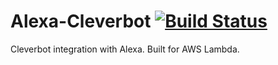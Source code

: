 # Alexa-Cleverbot [![Build Status](https://travis-ci.org/SebastianLloret/Clever-Bot.svg?branch=master)](https://travis-ci.org/SebastianLloret/Clever-Bot)
Cleverbot integration with Alexa. Built for AWS Lambda.

